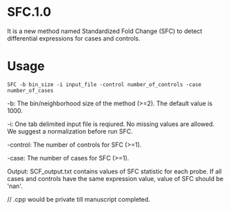 # SFC.1.0
It is a new method named Standardized Fold Change (SFC) to detect differential expressions for cases and controls.

# Usage
```
SFC -b bin_size -i input_file -control number_of_controls -case number_of_cases
```
-b: The bin/neighborhood size of the method (>=2). The default value is 1000.

-i: One tab delimited input file is reqiured. No missing values are allowed. We suggest a normalization before run SFC.

-control: The number of controls for SFC (>=1). 

-case: The number of cases for SFC (>=1).

Output: SCF_output.txt contains values of SFC statistic for each probe. If all cases and controls have the same expression value, value of SFC should be 'nan'.


// .cpp would be private till manuscript completed.

